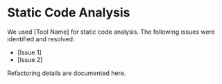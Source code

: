 # Static Code Analysis

We used [Tool Name] for static code analysis. The following issues were identified and resolved:

- [Issue 1]
- [Issue 2]

Refactoring details are documented here.